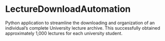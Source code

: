 # LectureDownloadAutomation

Python application to streamline the downloading and organization of an individual’s complete University lecture archive. This successfully obtained approximately 1,000 lectures for each university student.
